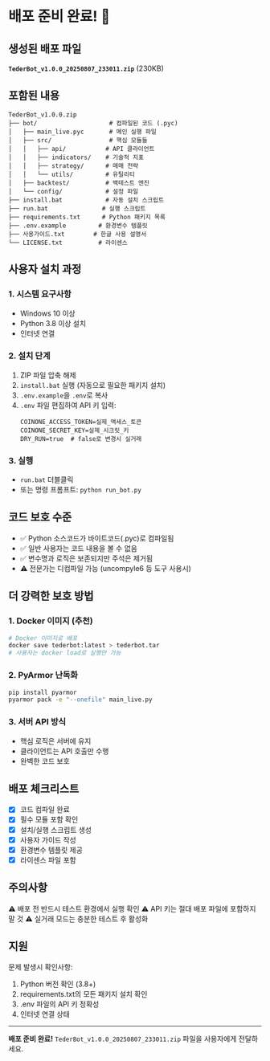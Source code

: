 # 배포 준비 완료! 🚀

## 생성된 배포 파일
**`TederBot_v1.0.0_20250807_233011.zip`** (230KB)

## 포함된 내용
```
TederBot_v1.0.0.zip
├── bot/                    # 컴파일된 코드 (.pyc)
│   ├── main_live.pyc       # 메인 실행 파일
│   ├── src/                # 핵심 모듈들
│   │   ├── api/           # API 클라이언트
│   │   ├── indicators/    # 기술적 지표
│   │   ├── strategy/      # 매매 전략
│   │   └── utils/         # 유틸리티
│   ├── backtest/          # 백테스트 엔진
│   └── config/            # 설정 파일
├── install.bat            # 자동 설치 스크립트
├── run.bat               # 실행 스크립트
├── requirements.txt      # Python 패키지 목록
├── .env.example         # 환경변수 템플릿
├── 사용가이드.txt        # 한글 사용 설명서
└── LICENSE.txt          # 라이센스

```

## 사용자 설치 과정

### 1. 시스템 요구사항
- Windows 10 이상
- Python 3.8 이상 설치
- 인터넷 연결

### 2. 설치 단계
1. ZIP 파일 압축 해제
2. `install.bat` 실행 (자동으로 필요한 패키지 설치)
3. `.env.example`을 `.env`로 복사
4. `.env` 파일 편집하여 API 키 입력:
   ```
   COINONE_ACCESS_TOKEN=실제_액세스_토큰
   COINONE_SECRET_KEY=실제_시크릿_키
   DRY_RUN=true  # false로 변경시 실거래
   ```

### 3. 실행
- `run.bat` 더블클릭
- 또는 명령 프롬프트: `python run_bot.py`

## 코드 보호 수준
- ✅ Python 소스코드가 바이트코드(.pyc)로 컴파일됨
- ✅ 일반 사용자는 코드 내용을 볼 수 없음
- ✅ 변수명과 로직은 보존되지만 주석은 제거됨
- ⚠️ 전문가는 디컴파일 가능 (uncompyle6 등 도구 사용시)

## 더 강력한 보호 방법

### 1. Docker 이미지 (추천)
```bash
# Docker 이미지로 배포
docker save tederbot:latest > tederbot.tar
# 사용자는 docker load로 실행만 가능
```

### 2. PyArmor 난독화
```bash
pip install pyarmor
pyarmor pack -e "--onefile" main_live.py
```

### 3. 서버 API 방식
- 핵심 로직은 서버에 유지
- 클라이언트는 API 호출만 수행
- 완벽한 코드 보호

## 배포 체크리스트
- [x] 코드 컴파일 완료
- [x] 필수 모듈 포함 확인
- [x] 설치/실행 스크립트 생성
- [x] 사용자 가이드 작성
- [x] 환경변수 템플릿 제공
- [x] 라이센스 파일 포함

## 주의사항
⚠️ 배포 전 반드시 테스트 환경에서 실행 확인
⚠️ API 키는 절대 배포 파일에 포함하지 말 것
⚠️ 실거래 모드는 충분한 테스트 후 활성화

## 지원
문제 발생시 확인사항:
1. Python 버전 확인 (3.8+)
2. requirements.txt의 모든 패키지 설치 확인
3. .env 파일의 API 키 정확성
4. 인터넷 연결 상태

---

**배포 준비 완료!** 
`TederBot_v1.0.0_20250807_233011.zip` 파일을 사용자에게 전달하세요.